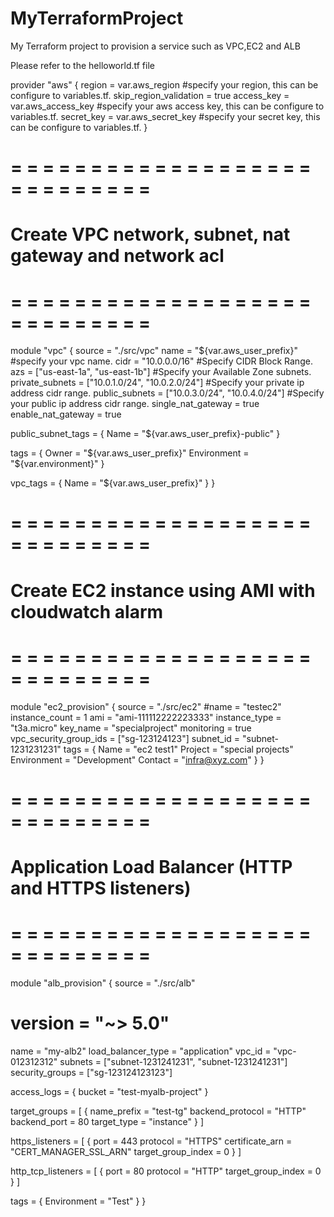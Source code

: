 # MyTerraformProject
My Terraform project to provision a service such as VPC,EC2 and ALB


Please refer to the helloworld.tf file

provider "aws" { 
  region     =  var.aws_region #specify your region, this can be configure to variables.tf.
  skip_region_validation = true 
  access_key = var.aws_access_key #specify your aws access key, this can be configure to variables.tf.
  secret_key = var.aws_secret_key #specify your secret key, this can be configure to variables.tf.
}

# = = = = = = = = = = = = = = = = = = = = = = = = = = = =
# Create VPC network, subnet, nat gateway and network acl
# = = = = = = = = = = = = = = = = = = = = = = = = = = = =


module "vpc" {
  source                = "./src/vpc"
  name                  = "${var.aws_user_prefix}" #specify your vpc name.
  cidr                  = "10.0.0.0/16" #Specify CIDR Block Range.
  azs                   = ["us-east-1a", "us-east-1b"] #Specify your Available Zone subnets.
  private_subnets       = ["10.0.1.0/24", "10.0.2.0/24"] #Specify your private ip address cidr range.
  public_subnets        = ["10.0.3.0/24", "10.0.4.0/24"] #Specify your public ip address cidr range.
  single_nat_gateway = true
  enable_nat_gateway = true

  public_subnet_tags = {
  Name = "${var.aws_user_prefix}-public"
}

tags = {
  Owner       = "${var.aws_user_prefix}"
  Environment = "${var.environment}"
}

vpc_tags = {
  Name = "${var.aws_user_prefix}"
}
}


# = = = = = = = = = = = = = = = = = = = = = = = = = = = =
# Create EC2 instance using AMI with cloudwatch alarm
# = = = = = = = = = = = = = = = = = = = = = = = = = = = =

module "ec2_provision" {
  source                 = "./src/ec2"
  #name                   = "testec2"
  instance_count         = 1
  ami                    = "ami-111112222223333"
  instance_type          = "t3a.micro"
  key_name               = "specialproject"
  monitoring             = true
  vpc_security_group_ids = ["sg-123124123"]
  subnet_id              = "subnet-1231231231"
  tags                   = {
    Name = "ec2 test1"
    Project = "special projects"
    Environment = "Development"
    Contact = "infra@xyz.com"
  }
}

# = = = = = = = = = = = = = = = = = = = = = = = = = = = =
# Application Load Balancer (HTTP and HTTPS listeners)
# = = = = = = = = = = = = = = = = = = = = = = = = = = = =

module "alb_provision" {
  source  = "./src/alb"
#  version = "~> 5.0"
  name = "my-alb2"
  load_balancer_type = "application"
  vpc_id             = "vpc-012312312"
  subnets            = ["subnet-1231241231", "subnet-1231241231"]
  security_groups    = ["sg-123124123123"]

  access_logs = {
    bucket = "test-myalb-project"
  }

  target_groups = [
    {
      name_prefix      = "test-tg"
      backend_protocol = "HTTP"
      backend_port     = 80
      target_type      = "instance"
    }
  ]

  https_listeners = [
    {
      port               = 443
      protocol           = "HTTPS"
      certificate_arn   = "CERT_MANAGER_SSL_ARN"
      target_group_index = 0
    }
  ]

  http_tcp_listeners = [
    {
      port               = 80
      protocol           = "HTTP"
      target_group_index = 0
    }
  ]

  tags = {
    Environment = "Test"
  }
}



